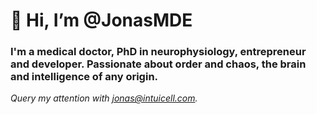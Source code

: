 # 👋 Hi, I’m @JonasMDE
### I'm a medical doctor, PhD in neurophysiology, entrepreneur and developer. Passionate about order and chaos, the brain and intelligence of any origin.

*Query my attention with jonas@intuicell.com.*

<!---
JonasMDE/JonasMDE is a ✨ special ✨ repository because its `README.md` (this file) appears on your GitHub profile.
You can click the Preview link to take a look at your changes.
--->
